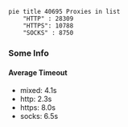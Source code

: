 
```mermaid
pie title 40695 Proxies in list
    "HTTP" : 28309
    "HTTPS": 10788
    "SOCKS" : 8750
```

### Some Info
#### Average Timeout

- mixed: 4.1s
- http: 2.3s
- https: 8.0s
- socks: 6.5s
